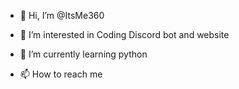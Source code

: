 - 👋 Hi, I’m @ItsMe360
- 👀 I’m interested in Coding Discord bot and website
- 🌱 I’m currently learning python 

- 📫 How to reach me 

<!---
ItsMe360/ItsMe360 is a ✨ special ✨ repository because its `README.md` (this file) appears on your GitHub profile.
You can click the Preview link to take a look at your changes.
--->
